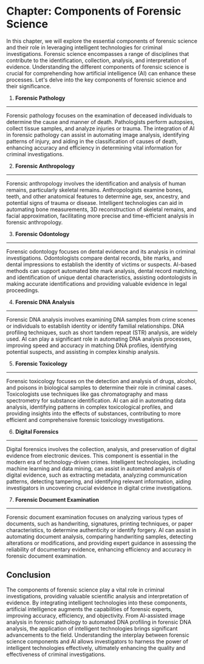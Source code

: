 Chapter: Components of Forensic Science
=======================================

In this chapter, we will explore the essential components of forensic science and their role in leveraging intelligent technologies for criminal investigations. Forensic science encompasses a range of disciplines that contribute to the identification, collection, analysis, and interpretation of evidence. Understanding the different components of forensic science is crucial for comprehending how artificial intelligence (AI) can enhance these processes. Let's delve into the key components of forensic science and their significance.

1. **Forensic Pathology**
-------------------------

Forensic pathology focuses on the examination of deceased individuals to determine the cause and manner of death. Pathologists perform autopsies, collect tissue samples, and analyze injuries or trauma. The integration of AI in forensic pathology can assist in automating image analysis, identifying patterns of injury, and aiding in the classification of causes of death, enhancing accuracy and efficiency in determining vital information for criminal investigations.

2. **Forensic Anthropology**
----------------------------

Forensic anthropology involves the identification and analysis of human remains, particularly skeletal remains. Anthropologists examine bones, teeth, and other anatomical features to determine age, sex, ancestry, and potential signs of trauma or disease. Intelligent technologies can aid in automating bone measurements, 3D reconstruction of skeletal remains, and facial approximation, facilitating more precise and time-efficient analysis in forensic anthropology.

3. **Forensic Odontology**
--------------------------

Forensic odontology focuses on dental evidence and its analysis in criminal investigations. Odontologists compare dental records, bite marks, and dental impressions to establish the identity of victims or suspects. AI-based methods can support automated bite mark analysis, dental record matching, and identification of unique dental characteristics, assisting odontologists in making accurate identifications and providing valuable evidence in legal proceedings.

4. **Forensic DNA Analysis**
----------------------------

Forensic DNA analysis involves examining DNA samples from crime scenes or individuals to establish identity or identify familial relationships. DNA profiling techniques, such as short tandem repeat (STR) analysis, are widely used. AI can play a significant role in automating DNA analysis processes, improving speed and accuracy in matching DNA profiles, identifying potential suspects, and assisting in complex kinship analysis.

5. **Forensic Toxicology**
--------------------------

Forensic toxicology focuses on the detection and analysis of drugs, alcohol, and poisons in biological samples to determine their role in criminal cases. Toxicologists use techniques like gas chromatography and mass spectrometry for substance identification. AI can aid in automating data analysis, identifying patterns in complex toxicological profiles, and providing insights into the effects of substances, contributing to more efficient and comprehensive forensic toxicology investigations.

6. **Digital Forensics**
------------------------

Digital forensics involves the collection, analysis, and preservation of digital evidence from electronic devices. This component is essential in the modern era of technology-driven crimes. Intelligent technologies, including machine learning and data mining, can assist in automated analysis of digital evidence, such as extracting metadata, analyzing communication patterns, detecting tampering, and identifying relevant information, aiding investigators in uncovering crucial evidence in digital crime investigations.

7. **Forensic Document Examination**
------------------------------------

Forensic document examination focuses on analyzing various types of documents, such as handwriting, signatures, printing techniques, or paper characteristics, to determine authenticity or identify forgery. AI can assist in automating document analysis, comparing handwriting samples, detecting alterations or modifications, and providing expert guidance in assessing the reliability of documentary evidence, enhancing efficiency and accuracy in forensic document examination.

Conclusion
----------

The components of forensic science play a vital role in criminal investigations, providing valuable scientific analysis and interpretation of evidence. By integrating intelligent technologies into these components, artificial intelligence augments the capabilities of forensic experts, improving accuracy, efficiency, and objectivity. From AI-assisted image analysis in forensic pathology to automated DNA profiling in forensic DNA analysis, the application of intelligent technologies brings significant advancements to the field. Understanding the interplay between forensic science components and AI allows investigators to harness the power of intelligent technologies effectively, ultimately enhancing the quality and effectiveness of criminal investigations.
